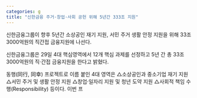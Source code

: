 ```yaml
---
categories: g
title: "신한금융 주거·창업·사회 공헌 위해 5년간 333조 지원"
---
```







신한금융그룹이 향후 5년간 소상공인 재기 지원, 서민 주거 생활 안정 지원을 위해 33조3000억원의 직간접 금융지원에 나선다.&nbsp;

신한금융그룹은 29일 4대 핵심영역에서 12개 핵심 과제를 선정하고 5년 간 총 33조3000억원의 직&middot;간접 금융지원을 한다고 밝혔다.

동행(同行, 同幸) 프로젝트로 이름 붙인 4대 영역은 △소상공인과 중소기업 재기 지원 △서민 주거 및 생활 안정 지원 △창업&middot;일자리 지원 및 청년 도약 지원 △사회적 책임 수행(Responsibility) 등이다. 이번 프